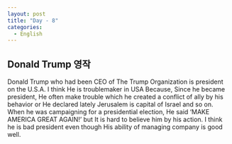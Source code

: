 ```yaml
---
layout: post
title: "Day - 8"
categories:
  - English
---
```


## Donald Trump 영작

Donald Trump who had been CEO of The Trump Organization is president on the U.S.A. I think He is troublemaker in USA Because, Since he became president, He often make trouble which he created a conflict of ally by his behavior or He declared lately Jerusalem is capital of Israel and so on.  When he was campaigning for a presidential election, He said ‘MAKE AMERICA GREAT AGAIN!’ but It is hard to believe him by his action. I think he is bad president even though His ability of managing company is good well.
